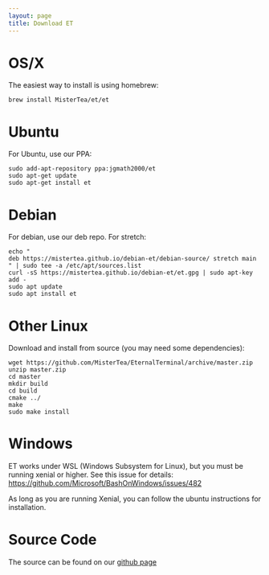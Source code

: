 ```yaml
---
layout: page
title: Download ET
---
```


# OS/X

The easiest way to install is using homebrew:

```
brew install MisterTea/et/et
```

# Ubuntu

For Ubuntu, use our PPA:

```
sudo add-apt-repository ppa:jgmath2000/et
sudo apt-get update
sudo apt-get install et
```

# Debian

For debian, use our deb repo.  For stretch:

```
echo "
deb https://mistertea.github.io/debian-et/debian-source/ stretch main
" | sudo tee -a /etc/apt/sources.list
curl -sS https://mistertea.github.io/debian-et/et.gpg | sudo apt-key add -
sudo apt update
sudo apt install et
```

# Other Linux

Download and install from source (you may need some dependencies):

```
wget https://github.com/MisterTea/EternalTerminal/archive/master.zip
unzip master.zip
cd master
mkdir build
cd build
cmake ../
make
sudo make install
```


# Windows

ET works under WSL (Windows Subsystem for Linux), but you must be running xenial or higher.  See this issue for details: https://github.com/Microsoft/BashOnWindows/issues/482

As long as you are running Xenial, you can follow the ubuntu instructions for installation.


# Source Code

The source can be found on our [github page](https://github.com/MisterTea/EternalTerminal)
